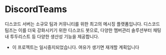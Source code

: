 # DiscordTeams
디스코드 서버는 소규모 팀과 커뮤니티를 위한 최고의 메시징 플랫폼입니다. 디스코드 팀즈는 이를 더욱 강화시키기 위한 디스코드 봇으로, 다양한 멤버관리 솔루션부터 채팅 내 투두리스트 등 다양한 생산성 기능을 제공합니다.

+ 이 프로젝트는 일시중지되었습니다. 여유가 생기면 재개할 계획입니다
